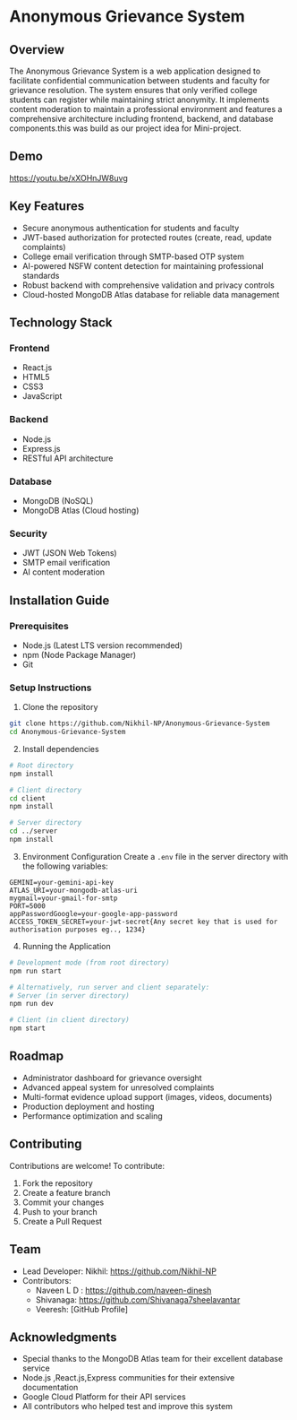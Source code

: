 # Anonymous Grievance System

## Overview
The Anonymous Grievance System is a web application designed to facilitate confidential communication between students and faculty for grievance resolution. The system ensures that only verified college students can register while maintaining strict anonymity. It implements content moderation to maintain a professional environment and features a comprehensive architecture including frontend, backend, and database components.this was build as our project idea for Mini-project.

## Demo
https://youtu.be/xXOHnJW8uvg

## Key Features
- Secure anonymous authentication for students and faculty
- JWT-based authorization for protected routes (create, read, update complaints)
- College email verification through SMTP-based OTP system
- AI-powered NSFW content detection for maintaining professional standards
- Robust backend with comprehensive validation and privacy controls
- Cloud-hosted MongoDB Atlas database for reliable data management

## Technology Stack
### Frontend
- React.js
- HTML5
- CSS3
- JavaScript

### Backend
- Node.js
- Express.js
- RESTful API architecture

### Database
- MongoDB (NoSQL)
- MongoDB Atlas (Cloud hosting)

### Security
- JWT (JSON Web Tokens)
- SMTP email verification
- AI content moderation

## Installation Guide

### Prerequisites
- Node.js (Latest LTS version recommended)
- npm (Node Package Manager)
- Git

### Setup Instructions

1. Clone the repository
```bash
git clone https://github.com/Nikhil-NP/Anonymous-Grievance-System
cd Anonymous-Grievance-System
```

2. Install dependencies
```bash
# Root directory
npm install

# Client directory
cd client
npm install

# Server directory
cd ../server
npm install
```

3. Environment Configuration
Create a `.env` file in the server directory with the following variables:
```
GEMINI=your-gemini-api-key
ATLAS_URI=your-mongodb-atlas-uri
mygmail=your-gmail-for-smtp
PORT=5000
appPasswordGoogle=your-google-app-password
ACCESS_TOKEN_SECRET=your-jwt-secret{Any secret key that is used for authorisation purposes eg.., 1234}
```

4. Running the Application
```bash
# Development mode (from root directory)
npm run start

# Alternatively, run server and client separately:
# Server (in server directory)
npm run dev

# Client (in client directory)
npm start
```

## Roadmap
- Administrator dashboard for grievance oversight
- Advanced appeal system for unresolved complaints
- Multi-format evidence upload support (images, videos, documents)
- Production deployment and hosting
- Performance optimization and scaling

## Contributing
Contributions are welcome! To contribute:
1. Fork the repository
2. Create a feature branch
3. Commit your changes
4. Push to your branch
5. Create a Pull Request

## Team
- Lead Developer: Nikhil: https://github.com/Nikhil-NP
- Contributors:
  - Naveen L D : https://github.com/naveen-dinesh
  - Shivanaga: https://github.com/Shivanaga7sheelavantar
  - Veeresh: [GitHub Profile]

## Acknowledgments

- Special thanks to the MongoDB Atlas team for their excellent database service
- Node.js ,React.js,Express communities for their extensive documentation
- Google Cloud Platform for their API services
- All contributors who helped test and improve this system

